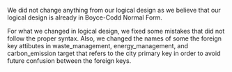 We did not change anything from our logical design as we believe that our logical design is already in Boyce-Codd Normal Form.

For what we changed in logical design, we fixed some mistakes that did not follow the proper syntax. Also, we changed the names of some the foreign key attibutes in waste_management, energy_management, and carbon_emission target that refers to the city primary key in order to avoid future confusion between the foreign keys.
